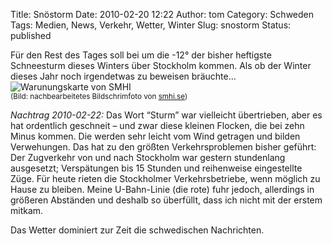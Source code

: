 Title: Snöstorm
Date: 2010-02-20 12:22
Author: tom
Category: Schweden
Tags: Medien, News, Verkehr, Wetter, Winter
Slug: snostorm
Status: published

Für den Rest des Tages soll bei um die -12° der bisher heftigste
Schneesturm dieses Winters über Stockholm kommen. Als ob der Winter
dieses Jahr noch irgendetwas zu beweisen bräuchte…  
![Warunungskarte von
SMHI](http://www.fiket.de/pic/snostorm.png "Warunungskarte von SMHI")  
<small>(Bild: nachbearbeitetes Bildschrimfoto von
[smhi.se](http://www.smhi.se))</small>

*Nachtrag 2010-02-22:* Das Wort “Sturm” war vielleicht übertrieben, aber
es hat ordentlich geschneit – und zwar diese kleinen Flocken, die bei
zehn Minus kommen. Die werden sehr leicht vom Wind getragen und bilden
Verwehungen. Das hat zu den größten Verkehrsproblemen bisher geführt:
Der Zugverkehr von und nach Stockholm war gestern stundenlang
ausgesetzt; Verspätungen bis 15 Stunden und reihenweise eingestellte
Züge. Für heute rieten die Stockholmer Verkehrsbetriebe, wenn möglich zu
Hause zu bleiben. Meine U-Bahn-Linie (die rote) fuhr jedoch, allerdings
in größeren Abständen und deshalb so überfüllt, dass ich nicht mit der
erstem mitkam.

Das Wetter dominiert zur Zeit die schwedischen Nachrichten.

